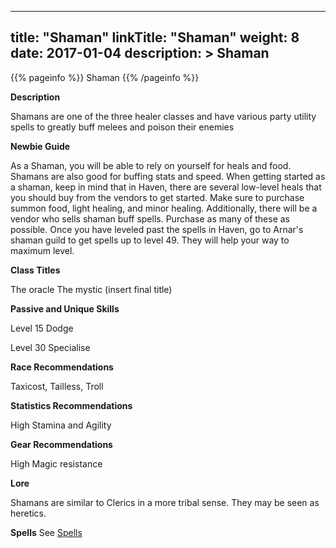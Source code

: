 
---
title: "Shaman"
linkTitle: "Shaman"
weight: 8
date: 2017-01-04
description: >
 Shaman
---

{{% pageinfo %}}
Shaman
{{% /pageinfo %}}

**Description**

Shamans are one of the three healer classes and have various party utility spells to greatly buff melees and poison their enemies 

**Newbie Guide**

As a Shaman, you will be able to rely on yourself for heals and food. Shamans are also good for buffing stats and speed. When getting started as a shaman, keep in mind that in Haven, there are several low-level heals that you should buy from the vendors to get started. Make sure to purchase summon food, light healing, and minor healing. Additionally, there will be a vendor who sells shaman buff spells. Purchase as many of these as possible. Once you have leveled past the spells in Haven, go to Arnar's shaman guild to get spells up to level 49. They will help your way to maximum level. 

**Class Titles**

The oracle The mystic (insert final title) 

**Passive and Unique Skills**

Level 15 Dodge 

Level 30 Specialise 

**Race Recommendations**

Taxicost, Tailless, Troll 

**Statistics Recommendations**

High Stamina and Agility 

**Gear Recommendations**

High Magic resistance

**Lore**

Shamans are similar to Clerics in a more tribal sense. They may be seen as heretics.

**Spells**
See [Spells](../../spells)   

